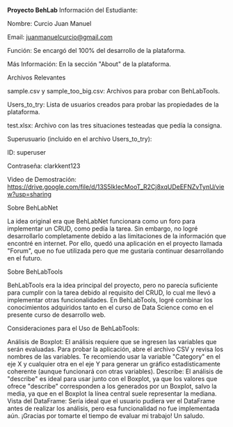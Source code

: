 **Proyecto BehLab**
Información del Estudiante:

Nombre: Curcio Juan Manuel

Email: juanmanuelcurcio@gmail.com

Función: Se encargó del 100% del desarrollo de la plataforma.

Más Información: En la sección "About" de la plataforma.

Archivos Relevantes

sample.csv y sample_too_big.csv: Archivos para probar con BehLabTools.

Users_to_try: Lista de usuarios creados para probar las propiedades de la plataforma.

test.xlsx: Archivo con las tres situaciones testeadas que pedía la consigna.


Superusuario (incluido en el archivo Users_to_try):

ID: superuser

Contraseña: clarkkent123

Video de Demostración: https://drive.google.com/file/d/13S5lkIecMooT_R2Cj8xqUDeEFNZvTynU/view?usp=sharing

Sobre BehLabNet

La idea original era que BehLabNet funcionara como un foro para implementar un CRUD, como pedía la tarea. Sin embargo, no logré desarrollarlo completamente debido a las limitaciones de la información que encontré en internet. Por ello, quedó una aplicación en el proyecto llamada "Forum", que no fue utilizada pero que me gustaría continuar desarrollando en el futuro.

Sobre BehLabTools

BehLabTools era la idea principal del proyecto, pero no parecía suficiente para cumplir con la tarea debido al requisito del CRUD, lo cual me llevó a implementar otras funcionalidades. En BehLabTools, logré combinar los conocimientos adquiridos tanto en el curso de Data Science como en el presente curso de desarrollo web.

Consideraciones para el Uso de BehLabTools:

Análisis de Boxplot: El análisis requiere que se ingresen las variables que serán evaluadas. Para probar la aplicación, abre el archivo CSV y revisa los nombres de las variables. Te recomiendo usar la variable "Category" en el eje X y cualquier otra en el eje Y para generar un gráfico estadísticamente coherente (aunque funcionará con otras variables).
Describe: El análisis de "describe" es ideal para usar junto con el Boxplot, ya que los valores que ofrece "describe" corresponden a los generados por un Boxplot, salvo la media, ya que en el Boxplot la línea central suele representar la mediana.
Vista del DataFrame: Sería ideal que el usuario pudiera ver el DataFrame antes de realizar los análisis, pero esa funcionalidad no fue implementada aún.
¡Gracias por tomarte el tiempo de evaluar mi trabajo! Un saludo.
